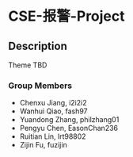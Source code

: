 # CSE-报警-Project

## Description

Theme TBD

### Group Members

 * Chenxu Jiang, i2i2i2
 * Wanhui Qiao, fash97
 * Yuandong Zhang, philzhang01
 * Pengyu Chen, EasonChan236
 * Ruitian Lin, lrt98802
 * Zijin Fu, fuzijin
